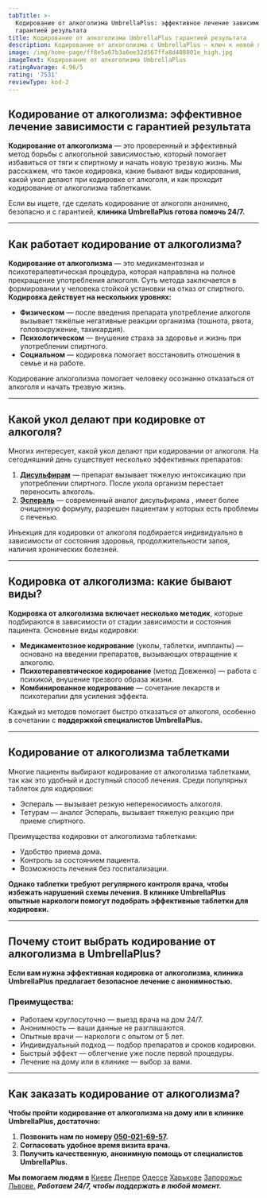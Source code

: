```yaml
---
tabTitle: >-
  Кодирование от алкоголизма UmbrellaPlus: эффективное лечение зависимости с
  гарантией результата
title: Кодирование от алкоголизма UmbrellaPlus гарантией результата
description: Кодирование от алкоголизма с UmbrellaPlus — ключ к новой жизни!
image: /img/home-page/ff8e5a67b3a6ee32d567ffa8d408801e_high.jpg
imageText: Кодирование от алкоголизма UmbrellaPlus
ratingAvarage: 4.96/5
rating: '7531'
reviewType: kod-2
---
```


## Кодирование от алкоголизма: эффективное лечение зависимости с гарантией результата

**Кодирование от алкоголизма** — это проверенный и эффективный метод борьбы с алкогольной зависимостью, который помогает избавиться от тяги к спиртному и начать новую трезвую жизнь. Мы расскажем, что такое кодировка, какие бывают виды кодирования, какой укол делают при кодировке от алкоголя, и как проходит кодирование от алкоголизма таблетками.

Если вы ищете, где сделать кодирование от алкоголя анонимно, безопасно и с гарантией, **клиника UmbrellaPlus готова помочь 24/7.**

***

## Как работает кодирование от алкоголизма?

**Кодирование от алкоголизма** — это медикаментозная и психотерапевтическая процедура, которая направлена на полное прекращение употребления алкоголя. Суть метода заключается в формировании у человека стойкой установки на отказ от спиртного. **Кодировка действует на нескольких уровнях:**

* **Физическом** — после введения препарата употребление алкоголя вызывает тяжёлые негативные реакции организма (тошнота, рвота, головокружение, тахикардия).
* **Психологическом** — внушение страха за здоровье и жизнь при употреблении спиртного.
* **Социальном** — кодировка помогает восстановить отношения в семье и на работе.

Кодирование алкоголизма помогает человеку осознанно отказаться от алкоголя и начать трезвую жизнь.

***

## Какой укол делают при кодировке от алкоголя?

Многих интересует, какой укол делают при кодировании от алкоголя. На сегодняшний день существует несколько эффективных препаратов:

1. **[Дисульфирам](https://umbrella-plus.com.ua/services/kodirovka-ot-alkogolia-disulfiram-umbrellaplus/)**  — препарат вызывает тяжелую интоксикацию при употреблении спиртного. После укола организм перестает переносить алкоголь.
2. **[Эспераль](https://umbrella-plus.com.ua/services/kodirovka-ot-alkogolizma-espiarl-umbrellaplus/)** — современный аналог дисульфирама , имеет более очищенную формулу, разрешен пациентам у которых есть проблемы с печенью.

Инъекция для кодировки от алкоголя подбирается индивидуально в зависимости от состояния здоровья, продолжительности запоя, наличия хронических болезней.

***

## Кодировка от алкоголизма: какие бывают виды?

**Кодировка от алкоголизма включает несколько методик**, которые подбираются в зависимости от стадии зависимости и состояния пациента. Основные виды кодировки:

* **Медикаментозное кодирование** (уколы, таблетки, импланты) — основано на введении препаратов, вызывающих отвращение к алкоголю.
* **Психотерапевтическое кодирование** (метод Довженко) — работа с психикой, внушение трезвого образа жизни.
* **Комбинированное кодирование** — сочетание лекарств и психотерапии для усиления эффекта.

Каждый из методов помогает быстро отказаться от алкоголя, особенно в сочетании с **поддержкой специалистов UmbrellaPlus.**

***

## Кодирование от алкоголизма таблетками

Многие пациенты выбирают кодирование от алкоголизма таблетками, так как это удобный и доступный способ лечения. Среди популярных таблеток для кодировки:

* Эспераль  — вызывает резкую непереносимость алкоголя.
* Тетурам — аналог Эспераль, вызывает тяжелую реакцию при приеме спиртного.

Преимущества кодировки от алкоголизма таблетками:

* Удобство приема дома.
* Контроль за состоянием пациента.
* Возможность лечения без госпитализации.

**Однако таблетки требуют регулярного контроля врача, чтобы избежать нарушений схемы лечения. В клинике UmbrellaPlus опытные наркологи помогут подобрать эффективные таблетки для кодировки.**

***

## Почему стоит выбрать кодирование от алкоголизма в UmbrellaPlus?

**Если вам нужна эффективная кодировка от алкоголизма, клиника UmbrellaPlus предлагает безопасное лечение с анонимностью.**

### Преимущества:

* Работаем круглосуточно — выезд врача на дом 24/7.
* Анонимность — ваши данные не разглашаются.
* Опытные врачи — наркологи с опытом от 5 лет.
* Индивидуальный подход — подбор препаратов и сроков кодировки.
* Быстрый эффект — облегчение уже после первой процедуры.
* Лечение на дому или в клинике — выбор за вами.

***

## Как заказать кодирование от алкоголизма?

**Чтобы пройти кодирование от алкоголизма на дому или в клинике UmbrellaPlus, достаточно:**

1. **Позвонить нам по номеру [050-021-69-57](tel:0500216957).**
2. **Согласовать удобное время визита врача.**
3. **Получить качественную, анонимную помощь от специалистов UmbrellaPlus.**

**Мы помогаем людям в** [Киеве](https://umbrella-plus.com.ua/kiev/) [Днепре](https://umbrella-plus.com.ua/dnepr/) [Одессе](https://umbrella-plus.com.ua/lechenie-alc/) [Харькове](https://umbrella-plus.com.ua/kharkiv/) [Запорожье](https://umbrella-plus.com.ua/zaporozie/) [Львове.](https://umbrella-plus.com.ua/lviv/) ***Работаем 24/7, чтобы поддержать в любой момент.***
